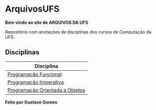 # ArquivosUFS 
**Bem vindo ao site de ARQUIVOS DA UFS**

Repositório com anotações de disciplinas dos cursos de Computação da UFS

## Disciplinas

| Disciplina                                                                            |
| ------------------------------------------------------------------------------------- |
| [Programação Funcional](01%20-%20Conceitos%20Básicos.md)                              |
| [Programação Imperativa](./Programação%20Imperativa/01%20-%20Conceitos%20iniciais.md) |
| [Programação Orientada a Objetos](docs/Programação%20Orientada%20a%20Objetos%20-%20Revisão/Menu.md)    |


**Feito por Gustavo Gomes**



